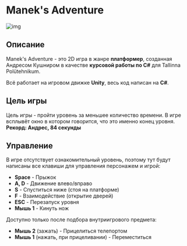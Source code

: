 # Manek's Adventure
![img](https://imgur.com/a/aqEtHg1)
## Описание
Manek's Adventure - это 2D игра в жанре **платформер**, созданная Андресом Кушниром в качестве **курсовой работы по C#** для Tallinna Polütehnikum. 

Всё работает на игровом движке **Unity**, весь код написан на **C#**.

## Цель игры
Цель игры - пройти уровень за меньшее количество времени. В игре всплывёт окно в котором говорится, что это именно конец уровня.
**Рекорд: Андрес, 84 секунды**

## Управление
В игре отсутствует ознакомительный уровень, поэтому тут будут написаны все клавиши для управления персонажем и игрой:
* **Space** - Прыжок
* **A, D** - Движение влево/вправо
* **S** - Спуститься ниже (стоя на платформе)
* **F** - Взаимодействие (открытие дверей)
* **ESC** - Перезапуск уровня
* **Мышь 1** - Кинуть нож

Доступно только после подбора внутриигрового предмета:
* **Мышь 2** (зажать) - Прицелиться телепортом
* **Мышь 1** (нажать, при прицеливании) - Переместиться 